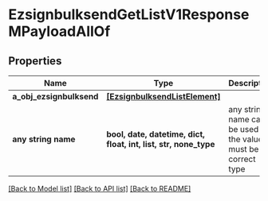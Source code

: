 # EzsignbulksendGetListV1ResponseMPayloadAllOf


## Properties
Name | Type | Description | Notes
------------ | ------------- | ------------- | -------------
**a_obj_ezsignbulksend** | [**[EzsignbulksendListElement]**](EzsignbulksendListElement.md) |  | 
**any string name** | **bool, date, datetime, dict, float, int, list, str, none_type** | any string name can be used but the value must be the correct type | [optional]

[[Back to Model list]](../README.md#documentation-for-models) [[Back to API list]](../README.md#documentation-for-api-endpoints) [[Back to README]](../README.md)



